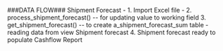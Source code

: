 ###DATA FLOW###
Shipment Forecast - 
    1. Import Excel file - 
    2. process_shipment_forecast() -- for updating value to working field
    3. get_shipment_forecast() -- to create a_shipment_forecast_sum table
        - reading data from view Shipment forecast 
    4. Shipment forecast ready to populate Cashflow Report